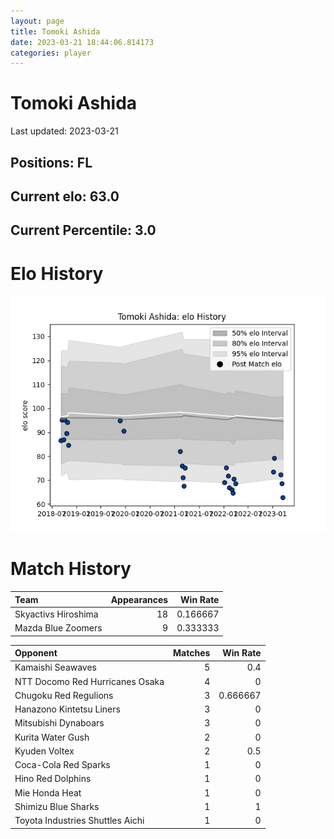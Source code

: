 ```yaml
---  
layout: page  
title: Tomoki Ashida  
date: 2023-03-21 18:44:06.814173  
categories: player  
---
```

# Tomoki Ashida


Last updated: 2023-03-21
## Positions: FL

## Current elo: 63.0

## Current Percentile: 3.0

# Elo History


![elo history](history_TomokiAshida.png)
# Match History


| Team                |   Appearances |   Win Rate |
|:--------------------|--------------:|-----------:|
| Skyactivs Hiroshima |            18 |   0.166667 |
| Mazda Blue Zoomers  |             9 |   0.333333 |

| Opponent                         |   Matches |   Win Rate |
|:---------------------------------|----------:|-----------:|
| Kamaishi Seawaves                |         5 |   0.4      |
| NTT Docomo Red Hurricanes Osaka  |         4 |   0        |
| Chugoku Red Regulions            |         3 |   0.666667 |
| Hanazono Kintetsu Liners         |         3 |   0        |
| Mitsubishi Dynaboars             |         3 |   0        |
| Kurita Water Gush                |         2 |   0        |
| Kyuden Voltex                    |         2 |   0.5      |
| Coca-Cola Red Sparks             |         1 |   0        |
| Hino Red Dolphins                |         1 |   0        |
| Mie Honda Heat                   |         1 |   0        |
| Shimizu Blue Sharks              |         1 |   1        |
| Toyota Industries Shuttles Aichi |         1 |   0        |